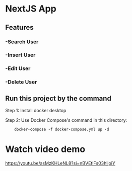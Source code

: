 # NextJS App

## Features

### -Search User

### -Insert User

### -Edit User

### -Delete User

## Run this project by the command

Step 1: Install docker desktop

Step 2: Use Docker Compose's command in this directory:

```
    docker-compose -f docker-compose.yml up -d
```

# Watch video demo

https://youtu.be/asMzKHLeNL8?si=nBVEtlFs03hljoiY
